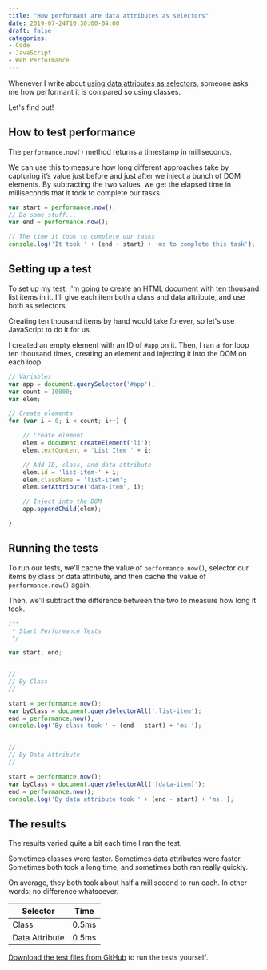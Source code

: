 ```yaml
---
title: "How performant are data attributes as selectors"
date: 2019-07-24T10:30:00-04:00
draft: false
categories:
- Code
- JavaScript
- Web Performance
---
```


Whenever I write about [using data attributes as selectors](/how-to-approach-javascript-selectors-with-vanilla-js/), someone asks me how performant it is compared so using classes.

Let's find out!

## How to test performance

The `performance.now()` method returns a timestamp in milliseconds.

We can use this to measure how long different approaches take by capturing it’s value just before and just after we inject a bunch of DOM elements. By subtracting the two values, we get the elapsed time in milliseconds that it took to complete our tasks.

```js
var start = performance.now();
// Do some stuff...
var end = performance.now();

// The time it took to complete our tasks
console.log('It took ' + (end - start) + 'ms to complete this task');
```

## Setting up a test

To set up my test, I'm going to create an HTML document with ten thousand list items in it. I'll give each item both a class and data attribute, and use both as selectors.

Creating ten thousand items by hand would take forever, so let's use JavaScript to do it for us.

I created an empty element with an ID of `#app` on it. Then, I ran a `for` loop ten thousand times, creating an element and injecting it into the DOM on each loop.

```js
// Variables
var app = document.querySelector('#app');
var count = 10000;
var elem;

// Create elements
for (var i = 0; i < count; i++) {

	// Create element
	elem = document.createElement('li');
	elem.textContent = 'List Item ' + i;

	// Add ID, class, and data attribute
	elem.id = 'list-item-' + i;
	elem.className = 'list-item';
	elem.setAttribute('data-item', i);

	// Inject into the DOM
	app.appendChild(elem);

}
```

## Running the tests

To run our tests, we'll cache the value of `performance.now()`, selector our items by class or data attribute, and then cache the value of `performance.now()` again.

Then, we'll subtract the difference between the two to measure how long it took.

```js
/**
 * Start Performance Tests
 */

var start, end;


//
// By Class
//

start = performance.now();
var byClass = document.querySelectorAll('.list-item');
end = performance.now();
console.log('By class took ' + (end - start) + 'ms.');


//
// By Data Attribute
//

start = performance.now();
var byClass = document.querySelectorAll('[data-item]');
end = performance.now();
console.log('By data attribute took ' + (end - start) + 'ms.');
```

## The results

The results varied quite a bit each time I ran the test.

Sometimes classes were faster. Sometimes data attributes were faster. Sometimes both took a long time, and sometimes both ran really quickly.

On average, they both took about half a millisecond to run each. In other words: no difference whatsoever.

| Selector       | Time  |
|----------------|-------|
| Class          | 0.5ms |
| Data Attribute | 0.5ms |

[Download the test files from GitHub](https://gist.github.com/cferdinandi/0d52bd0f4416bfe6a99108bd5c173e38) to run the tests yourself.